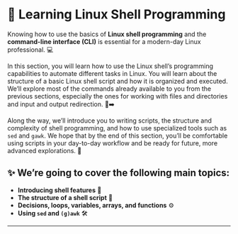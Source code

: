 # 🐧 **Learning Linux Shell Programming**

Knowing how to use the basics of **Linux shell programming** and the **command-line interface (CLI)** is essential for a modern-day Linux professional. 💻

In this section, you will learn how to use the Linux shell’s programming capabilities to automate different tasks in Linux. You will learn about the structure of a basic Linux shell script and how it is organized and executed. We’ll explore most of the commands already available to you from the previous sections, especially the ones for working with files and directories and input and output redirection. 📂➡️

Along the way, we’ll introduce you to writing scripts, the structure and complexity of shell programming, and how to use specialized tools such as `sed` and `gawk`. We hope that by the end of this section, you’ll be comfortable using scripts in your day-to-day workflow and be ready for future, more advanced explorations. 🚀

## ✨ We’re going to cover the following main topics:

* **Introducing shell features** 🐚
* **The structure of a shell script** 📝
* **Decisions, loops, variables, arrays, and functions** ⚙️
* **Using `sed` and `(g)awk`** 🛠️

---